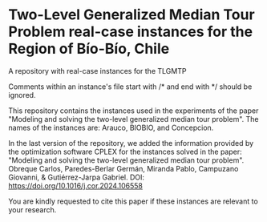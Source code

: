 # Two-Level Generalized Median Tour Problem real-case instances for the Region of Bío-Bío, Chile

A repository with real-case instances for the TLGMTP

Comments within an instance's file start with /* and end with */ should be ignored.

This repository contains the instances used in the experiments of the paper "Modeling and solving the two-level generalized median tour problem". The names of the instances are: Arauco, BIOBIO, and Concepcion.

In the last version of the repository, we added the information provided by the optimization software CPLEX for the instances solved in the paper: "Modeling and solving the two-level generalized median tour problem". Obreque Carlos, Paredes-Berlar Germán, Miranda Pablo, Campuzano Giovanni, & Gutiérrez-Jarpa Gabriel. DOI: https://doi.org/10.1016/j.cor.2024.106558

You are kindly requested to cite this paper if these instances are relevant to your research.
